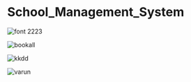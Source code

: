 # School_Management_System

![font 2223](https://user-images.githubusercontent.com/37147607/215542826-953318b6-6b18-4143-9c46-d3776796413a.JPG)

![bookall](https://user-images.githubusercontent.com/37147607/215543832-e4a67f34-8d56-48fd-839a-7a2c6381a937.JPG)

![kkdd](https://user-images.githubusercontent.com/37147607/215542517-45d9910a-8ce5-4ab2-b5f0-baf6163f9e9e.JPG)

![varun](https://user-images.githubusercontent.com/37147607/215543057-0cbb3d0e-20a2-4c41-bbc5-6be129a5f576.JPG)
